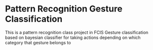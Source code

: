 # Pattern Recognition Gesture Classification
This is a pattern recognition class project in FCIS
Gesture classification based on bayesian classifier for taking actions depending on which category that gesture belongs to
